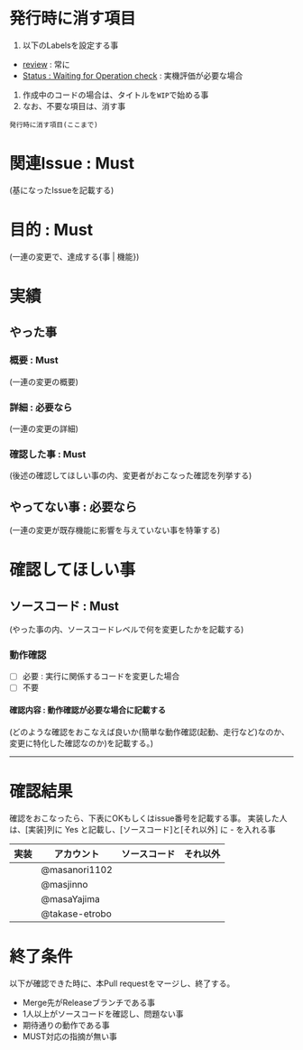 # 発行時に消す項目
1. 以下のLabelsを設定する事
* [review](../Labels/review) : 常に
* [Status : Waiting for Operation check](../Labels/Status%20%3A%20Waiting%20for%20Operation%20check) : 実機評価が必要な場合
1. 作成中のコードの場合は、タイトルを`WIP`で始める事
1. なお、不要な項目は、消す事

`発行時に消す項目(ここまで)`

# 関連Issue : Must
(基になったIssueを記載する)

# 目的 : Must
(一連の変更で、達成する{事 | 機能})

# 実績
## やった事
### 概要 : Must
(一連の変更の概要)

### 詳細 : 必要なら
(一連の変更の詳細)

### 確認した事 : Must
(後述の確認してほしい事の内、変更者がおこなった確認を列挙する)

## やってない事 : 必要なら
(一連の変更が既存機能に影響を与えていない事を特筆する)

# 確認してほしい事
## ソースコード : Must
(やった事の内、ソースコードレベルで何を変更したかを記載する)

### 動作確認
- [ ] 必要 : 実行に関係するコードを変更した場合
- [ ] 不要

#### 確認内容 : 動作確認が必要な場合に記載する
(どのような確認をおこなえば良いか(簡単な動作確認(起動、走行など)なのか、変更に特化した確認なのか)を記載する。)

---

# 確認結果
確認をおこなったら、下表にOKもしくはissue番号を記載する事。
実装した人は、[実装]列に Yes と記載し、[ソースコード]と[それ以外] に - を入れる事

|実装|アカウント|ソースコード|それ以外|
|-----|------------|---------|-----------|
| |@masanori1102| | |
| |@masjinno| | |
| |@masaYajima| | |
| |@takase-etrobo| | |

# 終了条件
以下が確認できた時に、本Pull requestをマージし、終了する。

* Merge先がReleaseブランチである事
* 1人以上がソースコードを確認し、問題ない事
* 期待通りの動作である事
* MUST対応の指摘が無い事